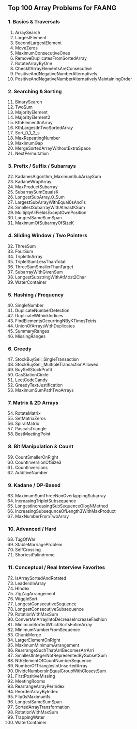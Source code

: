 ## **Top 100 Array Problems for FAANG**

### 1. **Basics & Traversals**

1. ArraySearch
2. LargestElement
3. SecondLargestElement
4. MoveZeros
5. MaximumConsecutiveOnes
6. RemoveDuplicatesFromSortedArray
7. RotateArrayByOne
8. CheckIfArrayElementsAreConsecutive
9. PositiveAndNegativeNumberAlternatively
10. PositiveAndNegativeNumberAlternativelyMaintainingOrder


### 2. **Searching & Sorting**

11. BinarySearch
12. TwoSum
13. MajorityElement
14. MajorityElement2
15. KthElementInArray
16. KthLargestInTwoSortedArray
17. Sort\_0\_1\_2\_s
18. MaxRepeatingNumber
19. MaximumGap
20. MergeSortedArrayWithoutExtraSpace
21. NextPermutation


### 3. **Prefix / Suffix / Subarrays**

22. KadanesAlgorithm\_MaximumSubArraySum
23. KadaneWrapArray
24. MaxProductSubarray
25. SubarraySumEqualsK
26. LongestSubArray\_0\_Sum
27. LargestSubArrayWithEqual0sAnd1s
28. SmallestSubarrayWithAtleastKSum
29. MultiplyAllFieldsExceptOwnPosition
30. LongestSameSumSpan
31. MaximumOfSubarrayOfSizeK


### 4. **Sliding Window / Two Pointers**

32. ThreeSum
33. FourSum
34. TripletInArray
35. TripletSumLessThanTotal
36. ThreeSumSmallerThanTarget
37. SubarrayWithGivenSum
38. LongestSubstringWithAtMost2Char
39. WaterContainer


### 5. **Hashing / Frequency**

40. SingleNumber
41. DuplicateNumberDetection
42. DuplicateWithinkIndices
43. FindElementsOccurringNByKTimesTetris
44. UnionOfArraysWithDuplicates
45. SummaryRanges
46. MissingRanges


### 6. **Greedy**

47. StockBuySell\_SingleTransaction
48. StockBuySell\_MultipleTransactionAllowed
49. BuySellStockProfit
50. GasStationCircle
51. LeetCodeCandy
52. GreedyTextJustification
53. MaximumSumPathTwoArrays


### 7. **Matrix & 2D Arrays**

54. RotateMatrix
55. SetMatrixZeros
56. SpiralMatrix
57. PascalsTriangle
58. BestMeetingPoint


### 8. **Bit Manipulation & Count**

59. CountSmallerOnRight
60. CountInversionOfSize3
61. CountInversions
62. AdditiveNumber


### 9. **Kadane / DP-Based**

63. MaximumSumThreeNonOverlappingSubarray
64. IncreasingTripletSubsequence
65. LongestIncreasingSubSequenceOlogNMethod
66. IncreasingSubsequnceOfLength3WithMaxProduct
67. MaxNumberFromTwoArray


### 10. **Advanced / Hard**

68. TugOfWar
69. StableMarriageProblem
70. SelfCrossing
71. ShortestPalindrome


### 11. **Conceptual / Real Interview Favorites**

72. IsArraySortedAndRotated
73. LeadersInArray
74. HIndex
75. ZigZagArrangement
76. WiggleSort
77. LongestConsecutiveSequence
78. LongestConsecutiveSubsequence
79. RotationWithMaxSum
80. ConvertAnArrayIntoDecreaseIncreaseFashion
81. MinimumSortedWhichSortsEntireArray
82. MinimumNumberFromSequence
83. ChunkMerge
84. LargerElementOnRight
85. MaximumMinimumArrangement
86. RearrangeSuchThatArriBecomesArrArri
87. SmallestIntegerNotRepresentedBySubsetSum
88. NthElementOfCountNumberSequence
89. NumberOfTrianglesInUnsortedArray
90. DivideNumbersInEqualGroupWithClosestSum
91. FirstPositiveMissing
92. MeetingRooms
93. RearrangeArrayPerIndex
94. ReorderArrayByIndex
95. Flip0sMaximum1s
96. LongestSameSumSpan
97. SortedArrayTransformation
98. RotationWithMaxSum
99. TrappingWater
100. WaterContainer

